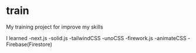 # train
My training project for improve my skills

I learned 
-next.js 
-solid.js 
-tailwindCSS 
-unoCSS 
-firework.js 
-animateCSS 
-Firebase(Firestore)
